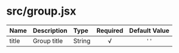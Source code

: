 # src/group.jsx

| Name | Description | Type | Required | Default Value |
| :--- | :----- | :--- | :---: | :---: |
| title | Group title | String | √ | `''` |